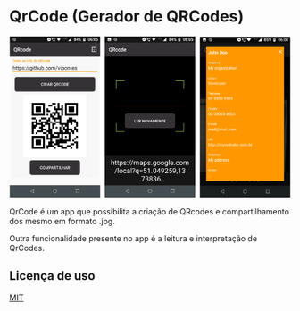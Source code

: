 # QrCode (Gerador de QRCodes)

![](screenshots/cover.png)

QrCode é um app que possibilita a criação de QRcodes e compartilhamento dos mesmo em formato .jpg.

Outra funcionalidade presente no app é a leitura e interpretação de QrCodes.

## Licença de uso

[MIT](https://choosealicense.com/licenses/mit/)